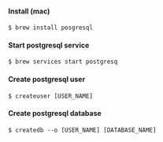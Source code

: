 #### Install (mac)
```
$ brew install posgresql
```

#### Start postgresql service
```
$ brew services start postgresq
```

#### Create postgresql user
```
$ createuser [USER_NAME]
```
#### Create postgresql database
```
$ createdb --o [USER_NAME] [DATABASE_NAME]
```
